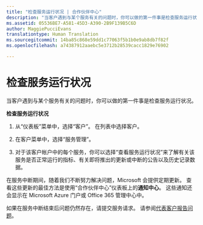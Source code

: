 ```yaml
---
title: "检查服务运行状况 | 合作伙伴中心"
description: "当客户遇到与某个服务有关的问题时，你可以做的第一件事是检查服务运行状况。"
ms.assetid: 05536BE7-A581-45D3-A390-2B9F139B5C6D
author: MaggiePucciEvans
translationtype: Human Translation
ms.sourcegitcommit: 14ba85c868e59dd1c77063f5b1b0e9ab8db7f82f
ms.openlocfilehash: a74387912aaebc5e3712b28539cacc1829e76902

---
```


# 检查服务运行状况


当客户遇到与某个服务有关的问题时，你可以做的第一件事是检查服务运行状况。

**检查服务运行状况**

1.  从“仪表板”菜单中，选择“客户”。 在列表中选择客户。

2.  在客户菜单中，选择“服务管理”。

3.  对于该客户帐户中的每个服务，你可以选择“查看服务运行状况”来了解有关该服务是否正常运行的指标、有关即将推出的更新或中断的公告以及历史记录数据。

在服务中断期间，随着我们不断努力解决问题，Microsoft 会提供定期更新。 查看这些更新的最佳方法是使用“合作伙伴中心”仪表板上的**通知中心**。 这些通知还会显示在 Microsoft Azure 门户或 Office 365 管理中心中。

如果在服务中断结束后问题仍然存在，请提交服务请求。 请参阅[代表客户报告问题](report-problems-on-behalf-of-a-customer.md)。

 

 






<!--HONumber=Nov16_HO3-->


